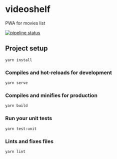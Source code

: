 # videoshelf
PWA for movies list



[![pipeline status](https://gitlab.com/ElGovanni/videoshelf/badges/master/pipeline.svg)](https://ElGovanni.gitlab.io/videoshelf)



## Project setup
```
yarn install
```

### Compiles and hot-reloads for development
```
yarn serve
```

### Compiles and minifies for production
```
yarn build
```

### Run your unit tests
```
yarn test:unit
```

### Lints and fixes files
```
yarn lint
```
